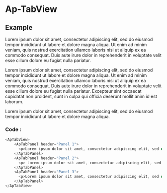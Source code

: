 # Ap-TabView


## Example

<presentationContainer>
<ApTabView>
    <ApTabPanel header="Panel 1">
      <p>
        Lorem ipsum dolor sit amet, consectetur adipiscing elit, sed do eiusmod tempor incididunt ut labore et dolore magna aliqua. Ut enim ad minim veniam, quis nostrud exercitation ullamco laboris nisi ut aliquip ex ea commodo consequat. Duis aute irure dolor in reprehenderit in voluptate velit esse cillum dolore eu fugiat nulla pariatur.
      </p>
    </ApTabPanel>
    <ApTabPanel header="Panel 2">
      <p>
        Lorem ipsum dolor sit amet, consectetur adipiscing elit, sed do eiusmod tempor incididunt ut labore et dolore magna aliqua. Ut enim ad minim veniam, quis nostrud exercitation ullamco laboris nisi ut aliquip ex ea commodo consequat. Duis aute irure dolor in reprehenderit in voluptate velit esse cillum dolore eu fugiat nulla pariatur. Excepteur sint occaecat cupidatat non proident, sunt in culpa qui officia deserunt mollit anim id est laborum.
      </p>
    </ApTabPanel>
    <ApTabPanel header="Panel 3">
      <p>
        Lorem ipsum dolor sit amet, consectetur adipiscing elit, sed do eiusmod tempor incididunt ut labore et dolore magna aliqua. 
      </p>
    </ApTabPanel>
</ApTabView>
</presentationContainer>

### Code : 

```ts
<ApTabView>
    <ApTabPanel header="Panel 1">
      <p>Lorem ipsum dolor sit amet, consectetur adipiscing elit, sed do eiusmod tempor incididunt ut labore et dolore magna aliqua. Ut enim ad minim veniam, quis nostrud exercitation ullamco laboris nisi ut aliquip ex ea commodo consequat. Duis aute irure dolor in reprehenderit in voluptate velit esse cillum dolore eu fugiat nulla pariatur.</p>
    </ApTabPanel>
    <ApTabPanel header="Panel 2">
      <p> Lorem ipsum dolor sit amet, consectetur adipiscing elit, sed do eiusmod tempor incididunt ut labore et dolore magna aliqua. Ut enim ad minim veniam, quis nostrud exercitation ullamco laboris nisi ut aliquip ex ea commodo consequat. Duis aute irure dolor in reprehenderit in voluptate velit esse cillum dolore eu fugiat nulla pariatur. Excepteur sint occaecat cupidatat non proident, sunt in culpa qui officia deserunt mollit anim id est laborum.</p>
    </ApTabPanel>
    <ApTabPanel header="Panel 3">
      <p>Lorem ipsum dolor sit amet, consectetur adipiscing elit, sed do eiusmod tempor incididunt ut labore et dolore magna aliqua. </p>
    </ApTabPanel>
</ApTabView>
```